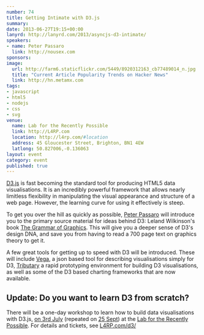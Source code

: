 ```yaml
--- 
number: 74
title: Getting Intimate with D3.js
summary: 
date: 2013-06-27T19:15+00:00
lanyrd: http://lanyrd.com/2013/asyncjs-d3-intimate/
speakers:
- name: Peter Passaro
  link: http://nousex.com
sponsors: 
image:
  url: http://farm6.staticflickr.com/5449/8920312163_cb77489014_n.jpg
  title: "Current Article Popularity Trends on Hacker News"
  link: http://hn.metamx.com
tags:
- javascript
- html5
- nodejs
- css
- svg
venue:
  name: Lab for the Recently Possible
  link: http://L4RP.com
  location: http://l4rp.com/#location
  address: 45 Gloucester Street, Brighton, BN1 4EW
  latlong: 50.827006,-0.136063
layout: event
category: event
published: true
--- 
```


[D3.js][d3] is fast becoming the standard tool for producing HTML5 data visualisations. It is an incredibly powerful framework that allows nearly limitless flexibility in manipulating the visual appearance and structure of a web page. However, the learning curve for using it effectively is steep. 

To get you over the hill as quickly as possible, [Peter Passaro][peter] will introduce you to the primary source material for ideas behind D3: Leland Wilkinson's book [The Grammar of Graphics][gg]. This will give you a deeper sense of D3's design DNA, and save you from having to read a 700 page text on graphics theory to get it.

A few great tools for getting up to speed with D3 will be introduced. These will include [Vega][vega], a json based tool for describing visualisations simply for D3, [Tributary][tributary] a rapid prototyping environment for building D3 visualisations, as well as some of the D3 based charting frameworks that are now available. 


## Update: Do you want to learn D3 from scratch?

There will be a one-day workshop to learn how to build data visualisations with D3.js, [on 3rd July][d3-workshop] (repeated on [25 Sept][d3-workshop-sept]) at the [Lab for the Recently Possible][L4RP]. For details and tickets, see [L4RP.com/d3/][d3-workshop]


[d3]: http://d3js.prg
[peter]: http://nousex.com
[gg]: http://www.amazon.co.uk/The-Grammar-Graphics-Statistics-Computing/dp/0387245448/svg-21
[vega]: http://trifacta.github.io/vega/
[tributary]: http://tributary.io
[L4RP]: http://L4RP.com
[d3-workshop]: http://L4RP.com/d3/
[d3-workshop-sept]: http://d3-september-2013-asyncjs.eventbrite.com
